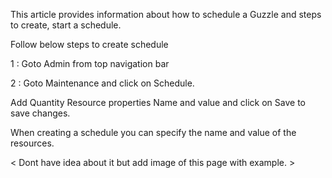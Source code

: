 
This article provides information about how to schedule a Guzzle and steps to create, start a schedule.

Follow below steps to create schedule

1 : Goto Admin from top navigation bar

2 : Goto Maintenance and click on Schedule.

Add Quantity Resource properties Name and value and click on Save to save changes.

When creating a schedule you can specify the name and value of the resources.

< Dont have idea about it but add image of this page with example. >
